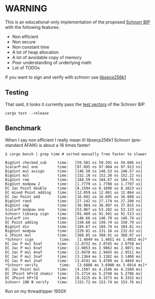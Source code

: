 # WARNING

This is an educational-only implementation of the proposed [Schnorr BIP](https://github.com/sipa/bips/blob/bip-schnorr/bip-schnorr.mediawiki) with the following features:

* Non efficient
* Non secure
* Non constant time
* A lot of heap allocation
* A lot of avoidable copy of memory
* Poor understanding of underlying math
* Lot of TODOs 

If you want to sign and verify with schnorr use [libsecp256k1]()


## Testing

That said, it looks it currently pass the [test vectors](https://github.com/sipa/bips/blob/bip-schnorr/bip-schnorr.mediawiki#test-vectors) of the Schnorr BIP

```
cargo test --release
```

## Benchmark

When I say non efficient I really mean it!
libsecp256k1 Schnorr (pre-standard AFAIK) is about a 16 times faster!

```
$ cargo bench | grep time # sorted manually from faster to slower

BigUint checked_sub     time:   [59.581 ns 59.591 ns 59.606 ns]
ScalarP mul one         time:   [97.895 ns 97.904 ns 97.913 ns]
BigUint mul assign      time:   [146.50 ns 146.53 ns 146.57 ns]
BigUint mul             time:   [152.18 ns 152.20 ns 152.22 ns]
BigUint rem             time:   [184.59 ns 184.67 ns 184.75 ns]
BigUint modpow 2        time:   [1.7779 us 1.7788 us 1.7797 us]
EC Jac Point double     time:   [8.1594 us 8.1608 us 8.1623 us]
EC mixed Point adding   time:   [12.059 us 12.061 us 12.064 us]
EC Jac Point add        time:   [16.682 us 16.685 us 16.688 us]
BigUint rand            time:   [27.142 ns 27.174 ns 27.208 ns]
BigUint cmp             time:   [36.984 ns 36.997 ns 37.015 ns]
ScalarP modpow one      time:   [53.067 us 53.102 us 53.133 us]
Schnorr libsecp sign    time:   [91.489 us 91.501 us 91.513 us]
ScalarP inv             time:   [146.66 us 146.70 us 146.74 us]
EC Point adding         time:   [150.68 us 150.74 us 150.79 us]
BigUint div             time:   [184.67 ns 184.74 ns 184.81 ns]
BigUint modpow          time:   [229.81 us 231.16 us 232.63 us]
G JPoint mul            time:   [368.85 us 368.91 us 368.97 us]
*Schnorr sign            time:   [1.4849 ms 1.4851 ms 1.4852 ms]*
EC Jac P mul 5naf       time:   [2.8732 ms 2.8745 ms 2.8758 ms]
EC Jac P mul 6naf       time:   [2.9053 ms 2.9062 ms 2.9071 ms]
EC Jac P mul 4naf       time:   [2.9478 ms 2.9493 ms 2.9511 ms]
EC Jac P mul 3naf       time:   [3.1364 ms 3.1382 ms 3.1400 ms]
EC Jac P mul 2naf       time:   [3.4741 ms 3.4789 ms 3.4844 ms]
*Schnorr verify          time:   [3.6886 ms 3.6900 ms 3.6914 ms]*
EC Jac Point mul        time:   [4.1507 ms 4.1546 ms 4.1584 ms]
EC JPoint kP+lQ shamir  time:   [5.2714 ms 5.2748 ms 5.2786 ms]
EC JPoint kP+lQ         time:   [8.3215 ms 8.3273 ms 8.3332 ms]
Schnorr 100 B verify    time:   [153.72 ms 153.74 ms 153.76 ms]

```

Run on my threadripper 1950X